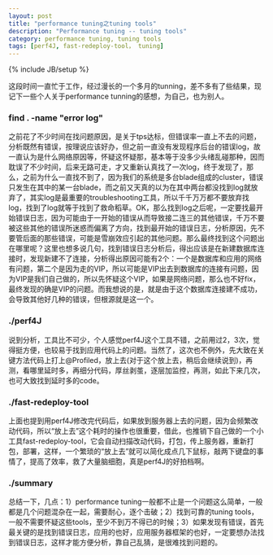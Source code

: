 ```yaml
---
layout: post
title: "performance tuning之tuning tools"
description: "Performance tuning -- tuning tools"
category: performance tuning, tuning tools
tags: [perf4J, fast-redeploy-tool， tuning]
---
```

{% include JB/setup %}

这段时间一直忙于工作，经过漫长的一个多月的tunning，差不多有了些结果，现记下一些个人关于performance tunning的感想，为自己，也为别人。

### find . -name "error log"
之前花了不少时间在找问题原因，是关于tps达标，但错误率一直上不去的问题，分析既然有错误，按理说应该好办，但之前一直没有发现程序后台的错误log，故一直认为是什么网络原因等，怀疑这怀疑那，基本等于没多少头绪乱碰那种，因而耽误了不少时间，后来无路可走，才又重新认真找了一次log，终于发现了，那么，之前为什么一直找不到了，因为我们的系统是多台blade组成的cluster，错误只发生在其中的某一台blade，而之前又天真的以为在其中两台都没找到log就放弃了，其实log是最重要的troubleshooting工具，所以千千万万都不要放弃找log，找到了log就等于找到了救命稻草。OK，那么找到log之后呢，一定要找最开始错误日志，因为可能由于一开始的错误从而导致接二连三的其他错误，千万不要被这些其他的错误所迷惑而偏离了方向，找到最开始的错误日志，分析原因，先不要管后面的那些错误，可能是雪崩效应引起的其他问题。那么最终找到这个问题出在哪里呢？这里也想多说几句，找到错误日志分析后，得出应该是在新建数据库连接时，发现新建不了连接，分析得出原因可能有2个：一个是数据库和应用的网络有问题，第二个是因为走的VIP，所以可能是VIP出去到数据库的连接有问题，因为VIP是我们自己做的，所以先怀疑这个VIP，如果是网络问题，那么也不好fix，最终发现的确是VIP的问题。而我想说的是，就是由于这个数据库连接建不成功，会导致其他好几种的错误，但根源就是这一个。

### ./perf4J
说到分析，工具比不可少，个人感觉perf4J这个工具不错，之前用过2，3次，觉得挺方便，也较易于找到应用代码上的问题。当然了，这次也不例外，先大致在关键方法代码上打上@Profiled，放上去(对于这个放上去，稍后会继续说到)，再测，看哪里延时多，再细分代码，厚丝剥茧，逐层加监控，再测，如此下来几次，也可大致找到延时多的code。

### ./fast-redeploy-tool
上面也提到用perf4J修改完代码后，如果放到服务器上去的问题，因为会频繁改动代码，所以“放上去”这个耗时的操作也很重要，借此，也推销下自己做的一个小工具fast-redeploy-tool，它会自动扫描改动代码，打包，传上服务器，重新打包，部署，这样，一个繁琐的“放上去”就可以简化成点几下鼠标，敲两下键盘的事情了，提高了效率，救了大量脑细胞，真是perf4J的好拍档啊。

### ./summary
总结一下，几点：1）performance tuning一般都不止是一个问题这么简单，一般都是几个问题混杂在一起，需要耐心，逐个击破；2）找到可靠的tuning tools，一般不需要怀疑这些tools，至少不到万不得已的时候；3）如果发现有错误，首先最关键的是找到错误日志，应用的也好，应用服务器框架的也好，一定要想办法找到错误日志，这样才能方便分析，靠自己乱猜，是很难找到问题的。

